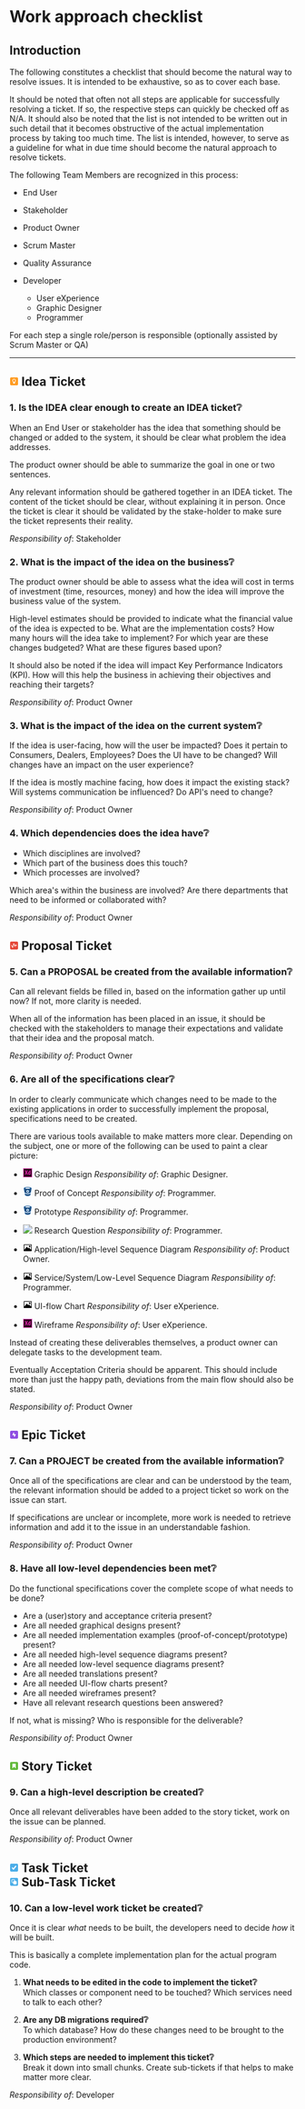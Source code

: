 <link rel="stylesheet" href="roles.css" />

# Work approach checklist

## Introduction

The following constitutes a checklist that should become the natural way to
resolve issues. It is intended to be exhaustive, so as to cover each base.

It should be noted that often not all steps are applicable for successfully
resolving a ticket. If so, the respective steps can quickly be checked off as
N/A. It should also be noted that the list is not intended to be written out in
such detail that it becomes obstructive of the actual implementation process by
taking too much time. The list is intended, however, to serve as a guideline for
what in due time should become the natural approach to resolve tickets.

The following Team Members are recognized in this process:

- <span class="role role-end-user">End User</span>

- <span class="role role-stakeholder">Stakeholder</span>

- <span class="role role-product-owner">Product Owner</span>

- <span class="role role-scrum-master">Scrum Master</span>

- <span class="role role-quality-assurance">Quality Assurance</span>

- <span class="role role-developer">Developer

  - <span class="role role-ux">User eXperience </span>
  - <span class="role role-graphic-designer">Graphic Designer </span>
  - <span class="role role-programmer">Programmer</span>

For each step a single role/person is responsible (optionally assisted by Scrum
Master or QA)

-------------------------------------------------------------------------------

## ![](images/idea.png) Idea Ticket

### 1. **Is the IDEA clear enough to create an IDEA ticket❔**

When an <span class="role role-end-user">End User</span> or stakeholder has
the idea that something should be changed or added to the system, it should be
clear what problem the idea addresses.

The product owner should be able to summarize the goal in one or two sentences.

Any relevant information should be gathered together in an IDEA ticket. The
content of the ticket should be clear, without explaining it in person. Once the 
ticket is clear it should be validated by the stake-holder to make sure the 
ticket represents their reality.

_Responsibility of_: <span class="role role-stakeholder">Stakeholder</span>

### 2. **What is the impact of the idea on the business❔**

The product owner should be able to assess what the idea will cost in terms of
investment (time, resources, money) and how the idea will improve the business
value of the system.

High-level estimates should be provided to indicate what the financial value
of the idea is expected to be. What are the implementation costs? How many
hours will the idea take to implement? For which year are these changes
budgeted? What are these figures based upon?

It should also be noted if the idea will impact Key Performance Indicators
(KPI). How will this help the business in achieving their objectives and
reaching their targets?

_Responsibility of_: <span class="role role-product-owner">Product Owner</span>

### 3. **What is the impact of the idea on the current system❔**

If the idea is user-facing, how will the user be impacted? Does it pertain to
Consumers, Dealers, Employees? Does the UI have to be changed? Will changes have 
an impact on the user experience?

If the idea is mostly machine facing, how does it impact the existing stack?
Will systems communication be influenced? Do API's need to change?

_Responsibility of_: <span class="role role-product-owner">Product Owner</span>

### 4. **Which dependencies does the idea have❔**

- Which disciplines are involved?
- Which part of the business does this touch?
- Which processes are involved?

Which area's within the business are involved? Are there departments that need
to be informed or collaborated with?

_Responsibility of_: <span class="role role-product-owner">Product Owner</span>

## ![](images/proposal.png) Proposal Ticket

### 5. **Can a PROPOSAL be created from the available information❔**

Can all relevant fields be filled in, based on the information gather up until
now? If not, more clarity is needed.

When all of the information has been placed in an issue, it should be checked
with the stakeholders to manage their expectations and validate that their
idea and the proposal match.

_Responsibility of_: <span class="role role-product-owner">Product Owner</span>

### 6. **Are all of the specifications clear❔**

In order to clearly communicate which changes need to be made to the existing
applications in order to successfully implement the proposal, specifications
need to be created.

There are various tools available to make matters more clear. Depending on the
subject, one or more of the following can be used to paint a clear picture:

- ![](images/adobe-xd.png) Graphic Design _Responsibility of_:
  <span class="role role-graphic-designer">Graphic Designer</span>.

- ![](images/bitbucket.png) Proof of Concept _Responsibility of_:
  <span class="role role-programmer">Programmer</span>.

- ![](images/bitbucket.png) Prototype _Responsibility of_:
  <span class="role role-programmer">Programmer</span>.

- ![](https://goo.gl/t857rT) Research Question _Responsibility of_:
  <span class="role role-programmer">Programmer</span>.

- ![](images/image.png) Application/High-level Sequence Diagram _Responsibility of_:
  <span class="role role-product-owner">Product Owner</span>.

- ![](images/image.png) Service/System/Low-Level Sequence Diagram _Responsibility of_:
  <span class="role role-programmer">Programmer</span>.

- ![](images/image.png) UI-flow Chart _Responsibility of_:
  <span class="role role-ux">User eXperience</span>.

- ![](images/adobe-xd.png) Wireframe _Responsibility of_:
  <span class="role role-ux">User eXperience</span>.

Instead of creating these deliverables themselves, a product owner can
delegate tasks to the development team.

Eventually Acceptation Criteria should be apparent. This should include more
than just the happy path, deviations from the main flow should also be stated.

_Responsibility of_: <span class="role role-product-owner">Product Owner</span>

## ![](images/epic.png) Epic Ticket

### 7. **Can a PROJECT be created from the available information❔**

Once all of the specifications are clear and can be understood by the team,
the relevant information should be added to a project ticket so work on the
issue can start.

If specifications are unclear or incomplete, more work is needed to retrieve
information and add it to the issue in an understandable fashion.

_Responsibility of_: <span class="role role-product-owner">Product Owner</span>

### 8. **Have all low-level dependencies been met❔**

Do the functional specifications cover the complete scope of what needs to be done?

- Are a (user)story and acceptance criteria present?
- Are all needed graphical designs present?
- Are all needed implementation examples (proof-of-concept/prototype) present?
- Are all needed high-level sequence diagrams present?
- Are all needed low-level sequence diagrams present?
- Are all needed translations present?
- Are all needed UI-flow charts present?
- Are all needed wireframes present?
- Have all relevant research questions been answered?

If not, what is missing? Who is responsible for the deliverable?

_Responsibility of_: <span class="role role-product-owner">Product Owner</span>

## ![](images/story.png) Story Ticket

### 9. **Can a high-level description be created❔**

Once all relevant deliverables have been added to the story ticket, work on the
issue can be planned.

_Responsibility of_: <span class="role role-product-owner">Product Owner</span>

## ![](images/task.png) Task Ticket <br /> ![](images/subtask.png) Sub-Task Ticket

### 10. **Can a low-level work ticket be created❔**

Once it is clear _what_ needs to be built, the developers need to decide _how_
it will be built.

This is basically a complete implementation plan for the actual program code.

1. **What needs to be edited in the code to implement the ticket❔**  
  Which classes or component need to be touched? Which services need to talk
  to each other?

2. **Are any DB migrations required❔**  
  To which database? How do these changes need to be brought to the production
  environment?

3. **Which steps are needed to implement this ticket❔**  
  Break it down into small chunks. Create sub-tickets if that helps to make matter more clear.

_Responsibility of_: <span class="role role-developer">Developer</span>
